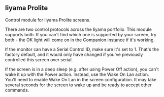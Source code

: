 ## Iiyama Prolite

Control module for Iiyama Prolite screens.

There are two control protocols across the Iiyama portfolio. This module supports both. If you can't find which one is supported by your screen, try both - the OK light will come on in the Companion instance if it's working.

If the monitor can have a Serial Control ID, make sure it's set to 1. That's the factory default, and it would only have changed if you've previously controlled this screen over serial.

If the screen is in a deep sleep (e.g. after using Power Off action), you can't wake it up with the Power action. Instead, use the Wake On Lan action. You'll need to enable Wake On Lan in the screen configuration. It may take several seconds for the screen to wake up and be ready to accept other commands.